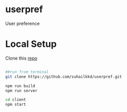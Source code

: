 # userpref
User preference

# Local Setup
Clone this [repo](https://github.com/suhailkkd/userpref.git)

```bash

##run from terminal
git clone https://github.com/suhailkkd/userpref.git

npm run build
npm run server

cd client
npm start


```

